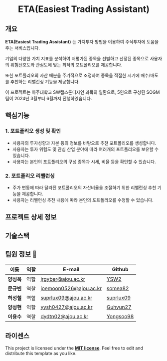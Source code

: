 <div align="center">
  
# ETA(Easiest Trading Assistant)

</div>

## 개요

**ETA(Easiest Trading Assistant)** 는 가치투자 방법을 이용하여 주식투자에 도움을 주는 서비스입니다.


기업의 다양한 가치 지표를 분석하여 저평가된 종목을 선별하고 선정된 종목으로 사용자의 위험선호도와 관심도에 맞는 최적의 포트폴리오를 제공합니다.

또한 포트폴리오의 자산 배분을 주기적으로 조정하여 종목을 적절한 시기에 매수/매도를 추천하는 리밸런싱 기능을 제공합니다.

이 프로젝트는 아주대학교 SW캡스톤디자인 과목의 일환으로, 5인으로 구성된 SOGM 팀이 2024년 3월부터 6월까지 진행하였습니다.


## 핵심기능

### 1. **포트폴리오 생성 및 확인**
   - 사용자의 투자성향과 자본 등의 정보를 바탕으로 추천 포트폴리오를 생성합니다.
   - 사용자는 투자 위험도 및 관심 산업 분야에 따라 여러개의 포트폴리오를 보유할 수 있습니다.
   - 사용자는 본인의 포트폴리오의 구성 종목과 시세, 비율 등을 확인할 수 있습니다.

### 2. **포트폴리오 리밸런싱**
   - 주가 변동에 따라 달라진 포트폴리오의 자산비율을 조절하기 위한 리밸런싱 추천 기능을 제공합니다.
   - 사용자는 리밸런싱 추천 내용에 따라 본인의 포트폴리오를 수정할 수 있습니다.



## 프로젝트 상세 정보

## 기술스택                                                                    



## 팀원 정보 👥
| 이름 | 역할 | E-mail | Github |
|----- |--------|------|---------------------|
| **양성욱** | 역할 | jrgyber@ajou.ac.kr     | [YSW2](https://github.com/YSW2) |
| **문규빈** | 역할 | joemoon0526@ajou.ac.kr | [somea82](https://github.com/somea82) |
| **허성철** | 역할 | suprlux09@ajou.ac.kr   | [suprlux09](https://github.com/suprlux09) |
| **양성현** | 역할 | yysh0427@ajou.ac.kr    | [Guhyun27](https://github.com/Guhyun27) |
| **이용수** | 역할 | dydtn02@ajou.ac.kr     | [Yongsoo98](https://github.com/Yongsoo98) |

## 라이센스

This project is licensed under the [**MIT license**](https://github.com/beminder/BeautyMinder/blob/main/LICENSE). Feel free to edit and distribute this template as you like.
